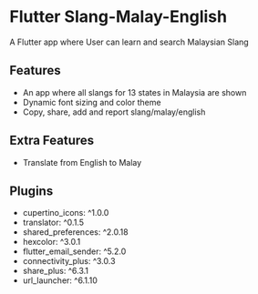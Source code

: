 # Flutter Slang-Malay-English

A Flutter app where User can learn and search Malaysian Slang

## Features
- An app where all slangs for 13 states in Malaysia are shown
- Dynamic font sizing and color theme
- Copy, share, add and report slang/malay/english

## Extra Features
- Translate from English to Malay

## Plugins
- cupertino_icons: ^1.0.0
- translator: ^0.1.5
- shared_preferences: ^2.0.18
- hexcolor: ^3.0.1
- flutter_email_sender: ^5.2.0
- connectivity_plus: ^3.0.3
- share_plus: ^6.3.1
- url_launcher: ^6.1.10

